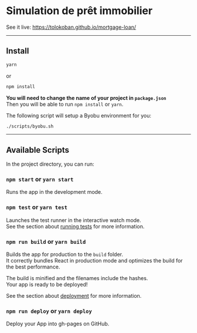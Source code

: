 # Simulation de prêt immobilier

See it live: https://tolokoban.github.io/mortgage-loan/

----

## Install

```bash
yarn
```
 or

```bash
npm install
```

**You will need to change the name of your project in `package.json`**  
Then you will be able to run `npm install` or `yarn`.

The following script will setup a Byobu environment for you:

```bash
./scripts/byobu.sh
```

----

## Available Scripts

In the project directory, you can run:

### `npm start` or `yarn start`

Runs the app in the development mode.

### `npm test` or `yarn test`

Launches the test runner in the interactive watch mode.<br />
See the section about [running tests](https://testing-library.com/docs/react-testing-library/intro/) for more information.

### `npm run build` or `yarn build`

Builds the app for production to the `build` folder.<br />
It correctly bundles React in production mode and optimizes the build for the best performance.

The build is minified and the filenames include the hashes.<br />
Your app is ready to be deployed!

See the section about [deployment](https://facebook.github.io/create-react-app/docs/deployment) for more information.

### `npm run deploy` or `yarn deploy`

Deploy your App into gh-pages on GitHub.

